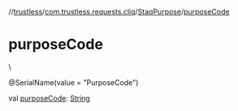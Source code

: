 //[trustless](../../../index.md)/[com.trustless.requests.cliq](../index.md)/[StaqPurpose](index.md)/[purposeCode](purpose-code.md)

# purposeCode

\

@SerialName(value = &quot;PurposeCode&quot;)

val [purposeCode](purpose-code.md): [String](https://kotlinlang.org/api/latest/jvm/stdlib/kotlin/-string/index.html)
